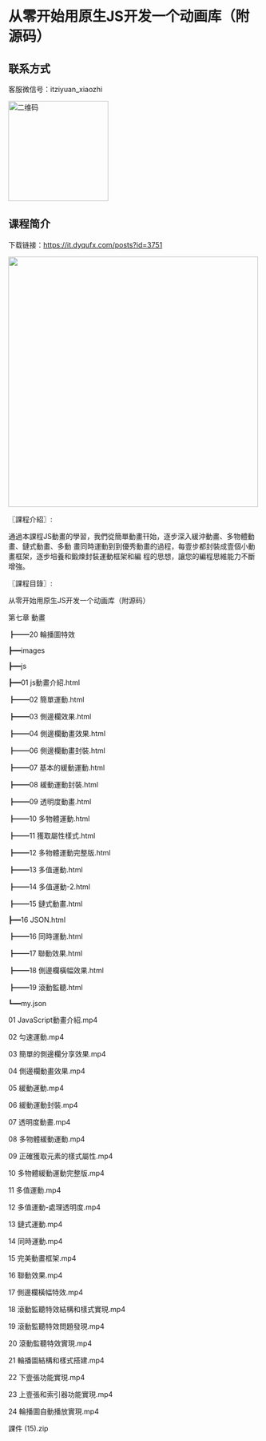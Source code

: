 # 从零开始用原生JS开发一个动画库（附源码）

## 联系方式

客服微信号：itziyuan_xiaozhi

<img src="https://ziyuanyun.oss-cn-guangzhou.aliyuncs.com/common/20240614073449/666b82192834a.jpg" width="200" height="200" alt="二维码">

## 课程简介

下载链接：https://it.dyqufx.com/posts?id=3751

<img src="https://ziyuanyun.oss-cn-guangzhou.aliyuncs.com/yun/20240515185322/66449422763d7.jpg" width="500" alt="">

  〖課程介紹〗:

 通過本課程JS動畫的學習，我們從簡單動畫幵始，逐步深入緩沖動畫、多物體動畫、鏈式動畫、多動 畫同時運動到到優秀動畫的過程，每壹步都封裝成壹個小動畫框架，逐步培養和鍛煉封裝運動框架和編 程的思想，讓您的編程思維能力不斷增強。

 〖課程目錄〗:

 从零开始用原生JS开发一个动画库（附源码）



 第七章 動畫

 ┣━━20 輪播圖特效

 ┣━━images

 ┣━━js

 ┣━━01 js動畫介紹.html

 ┣━━02 簡單運動.html

 ┣━━03 側邊欄效果.html

 ┣━━04 側邊欄動畫效果.html

 ┣━━06 側邊欄動畫封裝.html

 ┣━━07 基本的緩動運動.html

 ┣━━08 緩動運動封裝.html

 ┣━━09 透明度動畫.html

 ┣━━10 多物體運動.html

 ┣━━11 獲取屬性樣式.html

 ┣━━12 多物體運動完整版.html

 ┣━━13 多值運動.html

 ┣━━14 多值運動-2.html

 ┣━━15 鏈式動畫.html

 ┣━━16 JSON.html

 ┣━━16 同時運動.html

 ┣━━17 聯動效果.html

 ┣━━18 側邊欄橫幅效果.html

 ┣━━19 滾動監聽.html

 ┗━━my.json

 01 JavaScript動畫介紹.mp4

 02 勻速運動.mp4

 03 簡單的側邊欄分享效果.mp4

 04 側邊欄動畫效果.mp4

 05 緩動運動.mp4

 06 緩動運動封裝.mp4

 07 透明度動畫.mp4

 08 多物體緩動運動.mp4

 09 正確獲取元素的樣式屬性.mp4

 10 多物體緩動運動完整版.mp4

 11 多值運動.mp4

 12 多值運動-處理透明度.mp4

 13 鏈式運動.mp4

 14 同時運動.mp4

 15 完美動畫框架.mp4

 16 聯動效果.mp4

 17 側邊欄橫幅特效.mp4

 18 滾動監聽特效結構和樣式實現.mp4

 19 滾動監聽特效問題發現.mp4

 20 滾動監聽特效實現.mp4

 21 輪播圖結構和樣式搭建.mp4

 22 下壹張功能實現.mp4

 23 上壹張和索引器功能實現.mp4

 24 輪播圖自動播放實現.mp4

 課件 (15).zip

  
